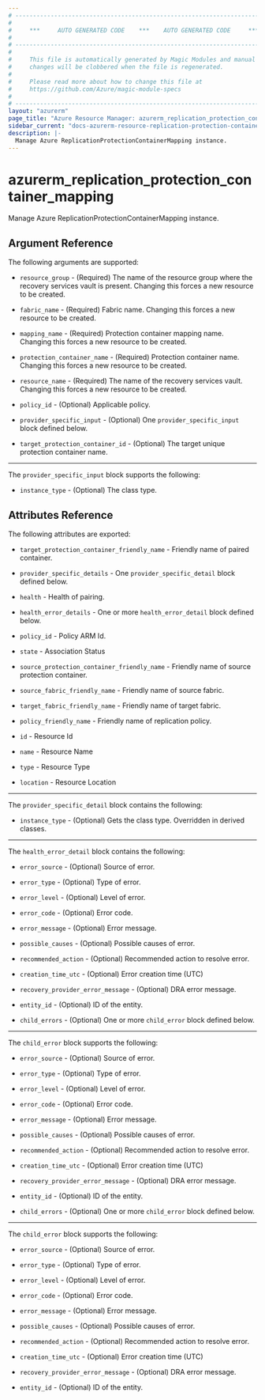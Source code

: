 ```yaml
---
# ----------------------------------------------------------------------------
#
#     ***     AUTO GENERATED CODE    ***    AUTO GENERATED CODE     ***
#
# ----------------------------------------------------------------------------
#
#     This file is automatically generated by Magic Modules and manual
#     changes will be clobbered when the file is regenerated.
#
#     Please read more about how to change this file at
#     https://github.com/Azure/magic-module-specs
#
# ----------------------------------------------------------------------------
layout: "azurerm"
page_title: "Azure Resource Manager: azurerm_replication_protection_container_mapping"
sidebar_current: "docs-azurerm-resource-replication-protection-container-mapping"
description: |-
  Manage Azure ReplicationProtectionContainerMapping instance.
---
```


# azurerm_replication_protection_container_mapping

Manage Azure ReplicationProtectionContainerMapping instance.


## Argument Reference

The following arguments are supported:

* `resource_group` - (Required) The name of the resource group where the recovery services vault is present. Changing this forces a new resource to be created.

* `fabric_name` - (Required) Fabric name. Changing this forces a new resource to be created.

* `mapping_name` - (Required) Protection container mapping name. Changing this forces a new resource to be created.

* `protection_container_name` - (Required) Protection container name. Changing this forces a new resource to be created.

* `resource_name` - (Required) The name of the recovery services vault. Changing this forces a new resource to be created.

* `policy_id` - (Optional) Applicable policy.

* `provider_specific_input` - (Optional) One `provider_specific_input` block defined below.

* `target_protection_container_id` - (Optional) The target unique protection container name.

---

The `provider_specific_input` block supports the following:

* `instance_type` - (Optional) The class type.

## Attributes Reference

The following attributes are exported:

* `target_protection_container_friendly_name` - Friendly name of paired container.

* `provider_specific_details` - One `provider_specific_detail` block defined below.

* `health` - Health of pairing.

* `health_error_details` - One or more `health_error_detail` block defined below.

* `policy_id` - Policy ARM Id.

* `state` - Association Status

* `source_protection_container_friendly_name` - Friendly name of source protection container.

* `source_fabric_friendly_name` - Friendly name of source fabric.

* `target_fabric_friendly_name` - Friendly name of target fabric.

* `policy_friendly_name` - Friendly name of replication policy.

* `id` - Resource Id

* `name` - Resource Name

* `type` - Resource Type

* `location` - Resource Location


---

The `provider_specific_detail` block contains the following:

* `instance_type` - (Optional) Gets the class type. Overridden in derived classes.

---

The `health_error_detail` block contains the following:

* `error_source` - (Optional) Source of error.

* `error_type` - (Optional) Type of error.

* `error_level` - (Optional) Level of error.

* `error_code` - (Optional) Error code.

* `error_message` - (Optional) Error message.

* `possible_causes` - (Optional) Possible causes of error.

* `recommended_action` - (Optional) Recommended action to resolve error.

* `creation_time_utc` - (Optional) Error creation time (UTC)

* `recovery_provider_error_message` - (Optional) DRA error message.

* `entity_id` - (Optional) ID of the entity.

* `child_errors` - (Optional) One or more `child_error` block defined below.


---

The `child_error` block supports the following:

* `error_source` - (Optional) Source of error.

* `error_type` - (Optional) Type of error.

* `error_level` - (Optional) Level of error.

* `error_code` - (Optional) Error code.

* `error_message` - (Optional) Error message.

* `possible_causes` - (Optional) Possible causes of error.

* `recommended_action` - (Optional) Recommended action to resolve error.

* `creation_time_utc` - (Optional) Error creation time (UTC)

* `recovery_provider_error_message` - (Optional) DRA error message.

* `entity_id` - (Optional) ID of the entity.

* `child_errors` - (Optional) One or more `child_error` block defined below.


---

The `child_error` block supports the following:

* `error_source` - (Optional) Source of error.

* `error_type` - (Optional) Type of error.

* `error_level` - (Optional) Level of error.

* `error_code` - (Optional) Error code.

* `error_message` - (Optional) Error message.

* `possible_causes` - (Optional) Possible causes of error.

* `recommended_action` - (Optional) Recommended action to resolve error.

* `creation_time_utc` - (Optional) Error creation time (UTC)

* `recovery_provider_error_message` - (Optional) DRA error message.

* `entity_id` - (Optional) ID of the entity.
